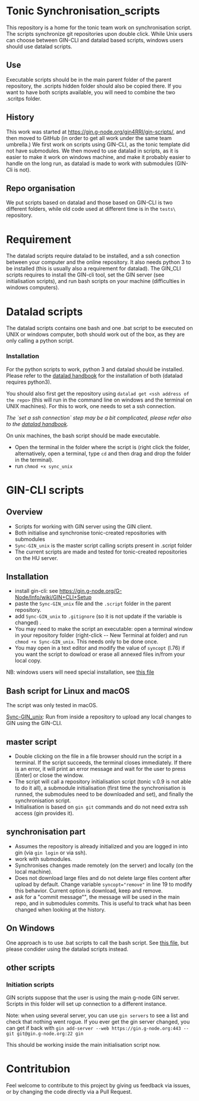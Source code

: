 # Tonic Synchronisation_scripts

This repository is a home for the tonic team work on synchronisation script.
The scripts synchronize git repositories upon double click.
While Unix users can choose between GIN-CLI and datalad based scripts, windows users should use datalad scripts.

## Use

Executable scripts should be in the main parent folder of the parent repository, the .scripts hidden folder should also be copied there. If you want to have both scripts available, you will need to combine the two .scritps folder.

## History

This work was started at <https://gin.g-node.org/gin4RRI/gin-scripts/>, and then moved to GitHub (in order to get all work under the same team umbrella.) We first work on scripts using GIN-CLI, as the tonic template did not have submodules.
We then moved to use datalad in scripts, as it is easier to make it work on windows machine, and make it probably easier to handle on the long run, as datalad is made to work with submodules (GIN-Cli is not).

## Repo organisation

We put scripts based on datalad and those based on GIN-CLI is two different folders, while old code used at different time is in the `tests\` repository.

# Requirement

The datalad scripts require datalad to be installed, and a ssh conection between your computer and the online repository.
It also needs python 3 to be installed (this is usually also a requirement for datalad).
The GIN_CLI scripts requires to install the GIN-cli tool, set the GIN server (see initialisation scripts), and run bash scripts on your machine (difficulties in windows computers).

# Datalad scripts

The datalad scripts contains one bash and one .bat script to be executed on UNIX or windows computer, both should work out of the box, as they are only calling a python script.

### Installation

For the python scripts to work, python 3 and datalad should be installed.
Please refer to the [datalad handbook](http://handbook.datalad.org/en/latest/index.html#) for the installation of both (datalad requires python3).

You should also first get the repository using `datalad get <ssh address of the repo>` (this will run in the command line on windows and the terminal on UNIX machines).
For this to work, one needs to set a ssh connection.

*The \`set a ssh connection\` step may be a bit complicated, please refer also to the [datalad handbook](http://handbook.datalad.org/en/latest/index.html#).*

On unix machines, the bash script should be made executable.

-    Open the terminal in the folder where the script is (right click the folder, alternatively, open a terminal, type `cd` and then drag and drop the folder in the terminal).
-   run `chmod +x sync_unix`

# GIN-CLI scripts

## Overview

-   Scripts for working with GIN server using the GIN client.
-   Both initialise and synchronise tonic-created repositories with submodules
-   `Sync-GIN_unix` is the master script calling scripts present in .script folder
-   The current scripts are made and tested for tonic-created repositories on the HU server.

## Installation

-   install gin-cli: see <https://gin.g-node.org/G-Node/Info/wiki/GIN+CLI+Setup>
-   paste the `Sync-GIN_unix` file and the `.script` folder in the parent repository.
-   add `Sync-GIN_unix` to `.gitignore` (so it is not update if the variable is changed) .
-   You may need to make the script an executable: open a terminal window in your repository folder (right-click -- New Terminal at folder) and run `chmod +x Sync-GIN_unix`. This needs only to be done once.
-   You may open in a text editor and modify the value of `syncopt` (l.76) if you want the script to dowload or erase all annexed files in/from your local copy.

NB: windows users will need special installation, see [this file](./GIN-cli/windows-workflow.md)

## Bash script for Linux and macOS

The script was only tested in macOS.

[Sync-GIN_unix](./Sync-GIN_unix): Run from inside a repository to upload any local changes to GIN using the GIN-CLI.

## master script

-   Double clicking on the file in a file browser should run the script in a terminal. If the script succeeds, the terminal closes immediately. If there is an error, it will print an error message and wait for the user to press [Enter] or close the window.
-   The script will call a repository initialisation script (tonic v.0.9 is not able to do it all), a submodule initialisation (first time the synchronisation is runned, the submodules need to be downloaded and set), and finally the synchronisation script.
-   Initialisation is based on `gin git` commands and do not need extra ssh access (gin provides it).

## synchronisation part

-   Assumes the repository is already initialized and you are logged in into gin (via `gin login` or via ssh).
-   work with submodules.
-   Synchronises changes made remotely (on the server) and locally (on the local machine).
-   Does not download large files and do not delete large files content after upload by default. Change variable `syncopt="remove"` in line 19 to modify this behavior. Current option is download, keep and remove.
-   ask for a "commit message"", the message will be used in the main repo, and in submodules commits. This is useful to track what has been changed when looking at the history.

## On Windows

One approach is to use .bat scripts to call the bash script.
See [this file](./windows-workflow.md), but please condider using the datalad scripts instead.

## other scripts

### Initiation scripts

GIN scripts suppose that the user is using the main g-node GIN server.
Scripts in this folder will set up connection to a different instance.

Note: when using several server, you can use `gin servers` to see a list and check that nothing went rogue.
If you ever get the gin server changed, you can get if back with `gin add-server --web https://gin.g-node.org:443 --git git@gin.g-node.org:22 gin`

This should be working inside the main initialisation script now.

# Contritubion

Feel welcome to contribute to this project by giving us feedback via issues, or by changing the code directly via a Pull Request.
